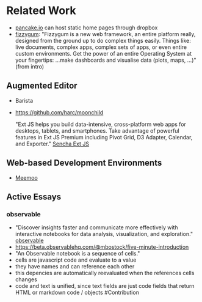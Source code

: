 # Related Work

<lively-import src="_navigation.html"></lively-import>

* [pancake.io](https://pancake.io/) can host static home pages through dropbox
* [fizzygum](http://fizzygum.org): "Fizzygum is a new web framework, an entire platform really, designed from the ground up to do complex things easily. Things like: live documents, complex apps, complex sets of apps, or even entire custom environments. Get the power of an entire Operating System at your fingertips: …make dashboards and visualise data (plots, maps, …)" (from intro)

## Augmented Editor 

* Barista
* https://github.com/harc/moonchild

  "Ext JS helps you build data-intensive, cross-platform web apps for desktops, tablets, and smartphones. Take advantage of powerful features in Ext JS Premium including Pivot Grid, D3 Adapter, Calendar, and Exporter." [Sencha Ext JS](https://www.sencha.com/products/extjs/)


## Web-based Development Environments


- [Meemoo](https://app.meemoo.org/#gist/4029543)


## Active Essays

### observable

- "Discover insights faster and communicate more effectively with interactive notebooks for data analysis, visualization, and exploration." [observable](https://beta.observablehq.com/)
- https://beta.observablehq.com/@mbostock/five-minute-introduction
- "An Observable notebook is a sequence of cells."
- cells are javascript code and evaluate to a value
- they have names and can reference each other
- this depencies are automatically reevaluated when the references cells changes
- code and text is unified, since text fields are just code fields that return HTML or markdown code / objects #Contribution
